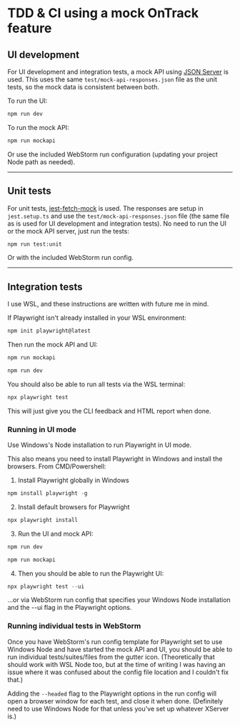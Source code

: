 # TDD & CI using a mock OnTrack feature

## UI development 

For UI development and integration tests, a mock API using [JSON Server](https://www.npmjs.com/package/json-server) is used. This uses the same `test/mock-api-responses.json` file as the unit tests, so the mock data is consistent between both.

To run the UI: 
```bash
npm run dev
```

To run the mock API:
```bash
npm run mockapi
```
Or use the included WebStorm run configuration (updating your project Node path as needed).

---

## Unit tests

For unit tests, [jest-fetch-mock](https://www.npmjs.com/package/jest-fetch-mock) is used. The responses are setup in `jest.setup.ts` and use the `test/mock-api-responses.json` file (the same file as is used for UI development and integration tests). No need to run the UI or the mock API server, just run the tests:

```bash
npm run test:unit
```
Or with the included WebStorm run config.

---

## Integration tests

I use WSL, and these instructions are written with future me in mind.

If Playwright isn't already installed in your WSL environment:

```bash
npm init playwright@latest
```

Then run the mock API and UI:
```bash
npm run mockapi
```
```bash
npm run dev
```

You should also be able to run all tests via the WSL terminal:

```bash
npx playwright test
```

This will just give you the CLI feedback and HTML report when done.

### Running in UI mode

Use Windows's Node installation to run Playwright in UI mode.

This also means you need to install Playwright in Windows and install the browsers. From CMD/Powershell:

1. Install Playwright globally in Windows

```powershell
npm install playwright -g
```

2. Install default browsers for Playwright
```powershell
npx playwright install
```
3. Run the UI and mock API:
```powershell
npm run dev
```
```powershell
npm run mockapi
```

4. Then you should be able to run the Playwright UI:
```powershell
npx playwright test --ui
```
...or via WebStorm run config that specifies your Windows Node installation and the --ui flag in the Playwright options.

### Running individual tests in WebStorm

Once you have WebStorm's run config template for Playwright set to use Windows Node and have started the mock API and UI, you should be able to run individual tests/suites/files from the gutter icon. (Theoretically that should work with WSL Node too, but at the time of writing I was having an issue where it was confused about the config file location and I couldn't fix that.)

Adding the `--headed` flag to the Playwright options in the run config will open a browser window for each test, and close it when done. (Definitely need to use Windows Node for that unless you've set up whatever XServer is.)

